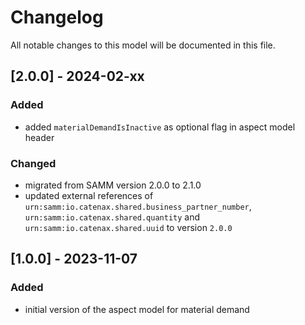 # Changelog

All notable changes to this model will be documented in this file.

## [2.0.0] - 2024-02-xx

### Added

- added `materialDemandIsInactive` as optional flag in aspect model header

### Changed

- migrated from SAMM version 2.0.0 to 2.1.0
- updated external references of `urn:samm:io.catenax.shared.business_partner_number`, `urn:samm:io.catenax.shared.quantity` and `urn:samm:io.catenax.shared.uuid` to version `2.0.0`

## [1.0.0] - 2023-11-07

### Added

- initial version of the aspect model for material demand
